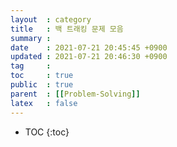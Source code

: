```yaml
---
layout  : category
title   : 백 트래킹 문제 모음
summary : 
date    : 2021-07-21 20:45:45 +0900
updated : 2021-07-21 20:46:30 +0900
tag     : 
toc     : true
public  : true
parent  : [[Problem-Solving]]
latex   : false
---
```

* TOC
{:toc}
